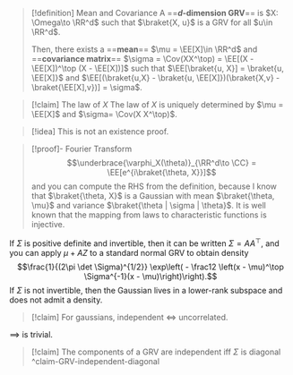 >[!definition] Mean and Covariance
>A ==**$d$-dimension GRV**== is $X: \Omega\to \RR^d$ such that $\braket{X, u}$ is a GRV for all $u\in \RR^d$.
> 
>Then, there exists a ==**mean**== $\mu = \EE[X]\in \RR^d$ and ==**covariance matrix**== $\sigma = \Cov(XX^\top) = \EE[(X - \EE[X])^\top (X - \EE[X])]$ such that $\EE[\braket{u, X}] = \braket{u, \EE[X]}$ and $\EE[(\braket{u,X} - \braket{u, \EE[X]})(\braket{X,v} - \braket{\EE[X],v})] = \sigma$.

>[!claim] The law of $X$
>The law of $X$ is uniquely determined by $\mu = \EE[X]$ and $\sigma= \Cov(X X^\top)$.

>[!idea] This is not an existence proof.

> [!proof]- Fourier Transform
> $$\underbrace{\varphi_X(\theta)}_{\RR^d\to \CC} = \EE[e^{i\braket{\theta, X}}]$$
> and you can compute the RHS from the definition, because I know that $\braket{\theta, X}$ is a Gaussian with mean $\braket{\theta, \mu}$ and variance $\braket{\theta | \sigma | \theta}$. It is well known that the mapping from laws to characteristic functions is injective.

If $\Sigma$ is positive definite and invertible, then it can be written $\Sigma = A A^\top$, and you can apply $\mu + AZ$ to a standard normal GRV to obtain density$$\frac{1}{(2\pi \det \Sigma)^{1/2}} \exp\left( - \frac12 \left(x - \mu)^\top \Sigma^{-1}(x - \mu)\right)\right).$$If $\Sigma$ is not invertible, then the Gaussian lives in a lower-rank subspace and does not admit a density.

>[!claim] For gaussians, independent $\iff$ uncorrelated.

$\implies$ is trivial. 

>[!claim] The components of a GRV are independent iff $\Sigma$ is diagonal
>^claim-GRV-independent-diagonal